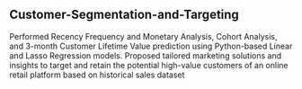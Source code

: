 ## Customer-Segmentation-and-Targeting

Performed Recency Frequency and Monetary Analysis, Cohort Analysis, and 3-month Customer Lifetime Value prediction using Python-based Linear and Lasso Regression models. 
Proposed tailored marketing solutions and insights to target and retain the potential high-value customers of an online retail platform based on historical sales dataset
